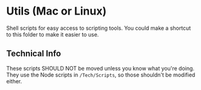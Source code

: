 # Utils (Mac or Linux)

Shell scripts for easy access to scripting tools. You could make a shortcut to this folder to make it easier to use.

## Technical Info

These scripts SHOULD NOT be moved unless you know what you're doing. They use the Node scripts in `/Tech/Scripts`, so those shouldn't be modified either.
